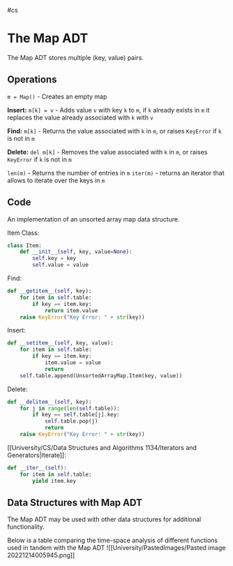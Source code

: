 #cs 

# The Map ADT

The Map ADT stores multiple (key, value) pairs.

## Operations

`m = Map()` - Creates an empty map

**Insert:**
`m[k] = v` - Adds value `v` with key `k` to `m`, if `k` already exists in `m` it replaces the value already associated with `k` with `v`

**Find:**
`m[k]` - Returns the value associated with `k` in `m`, or raises `KeyError` if `k` is not in `m` 

**Delete:**
`del m[k]` - Removes the value associated with `k` in `m`, or raises `KeyError` if `k` is not in `m`

`len(m)` - Returns the number of entries in `m`
`iter(m)` - returns an iterator that allows to iterate over the keys in `m`


## Code

An implementation of an unsorted array map data structure. 

Item Class:

```python
class Item:
    def __init__(self, key, value=None):
        self.key = key
        self.value = value
```

Find:
```python
def __getitem__(self, key):
    for item in self.table:
        if key == item.key:
            return item.value
    raise KeyError("Key Error: " + str(key))
```

Insert:
```python
def __setitem__(self, key, value):
    for item in self.table:
        if key == item.key:
            item.value = value
            return
    self.table.append(UnsortedArrayMap.Item(key, value))
```

Delete:
```python
def __delitem__(self, key):
    for j in range(len(self.table)):
        if key == self.table[j].key:
            self.table.pop(j)
            return
    raise KeyError("Key Error: " + str(key))
```

[[University/CS/Data Structures and Algorithms 1134/Iterators and Generators|Iterate]]:
```python
def __iter__(self):
    for item in self.table:
        yield item.key
```


## Data Structures with Map ADT

The Map ADT may be used with other data structures for additional functionality. 

Below is a table comparing the time-space analysis of different functions used in tandem with the Map ADT
![[University/PastedImages/Pasted image 20221214005945.png]]